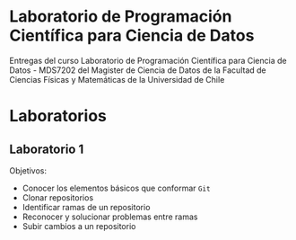 # Laboratorio de Programación Científica para Ciencia de Datos

Entregas del curso Laboratorio de Programación Científica para Ciencia de Datos - MDS7202 del Magister de Ciencia de Datos de la Facultad de Ciencias Físicas y Matemáticas de la Universidad de Chile

# Laboratorios

## Laboratorio 1

Objetivos:
- Conocer los elementos básicos que conformar `Git`
- Clonar repositorios
- Identificar ramas de un repositorio
- Reconocer y solucionar problemas entre ramas
- Subir cambios a un repositorio